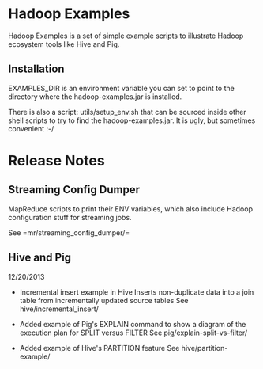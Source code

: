 Hadoop Examples
===============

Hadoop Examples is a set of simple example scripts to illustrate Hadoop ecosystem
tools like Hive and Pig.

Installation
-------------
EXAMPLES_DIR is an environment variable you can set to point to the directory
where the hadoop-examples.jar is installed.

There is also a script: utils/setup_env.sh that can be sourced inside other
shell scripts to try to find the hadoop-examples.jar.  It is ugly, but
sometimes convenient :-/

Release Notes
=============

Streaming Config Dumper
-----------------------

MapReduce scripts to print their ENV variables, which also include
Hadoop configuration stuff for streaming jobs.

See =mr/streaming_config_dumper/=


Hive and Pig
------------
12/20/2013 

- Incremental insert example in Hive
  Inserts non-duplicate data into a join table from incrementally updated
  source tables See hive/incremental_insert/

- Added example of Pig's EXPLAIN command to show a diagram of the execution plan
             for SPLIT versus FILTER
  See pig/explain-split-vs-filter/

- Added example of Hive's PARTITION feature
  See hive/partition-example/



